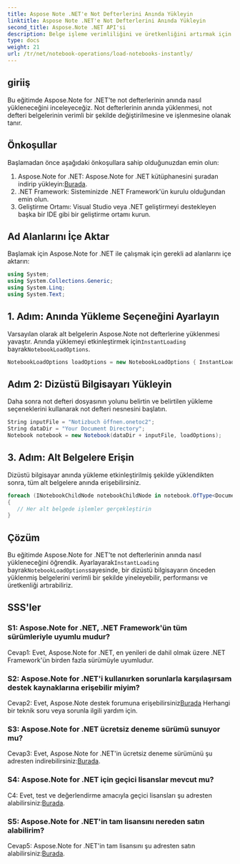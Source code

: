 ```yaml
---
title: Aspose Note .NET'e Not Defterlerini Anında Yükleyin
linktitle: Aspose Note .NET'e Not Defterlerini Anında Yükleyin
second_title: Aspose.Note .NET API'si
description: Belge işleme verimliliğini ve üretkenliğini artırmak için not defterlerini Aspose.Note for .NET'e anında nasıl yükleyeceğinizi öğrenin.
type: docs
weight: 21
url: /tr/net/notebook-operations/load-notebooks-instantly/
---
```

## giriiş

Bu eğitimde Aspose.Note for .NET'te not defterlerinin anında nasıl yükleneceğini inceleyeceğiz. Not defterlerinin anında yüklenmesi, not defteri belgelerinin verimli bir şekilde değiştirilmesine ve işlenmesine olanak tanır.

## Önkoşullar

Başlamadan önce aşağıdaki önkoşullara sahip olduğunuzdan emin olun:

1.  Aspose.Note for .NET: Aspose.Note for .NET kütüphanesini şuradan indirip yükleyin:[Burada](https://releases.aspose.com/note/net/).
2. .NET Framework: Sisteminizde .NET Framework'ün kurulu olduğundan emin olun.
3. Geliştirme Ortamı: Visual Studio veya .NET geliştirmeyi destekleyen başka bir IDE gibi bir geliştirme ortamı kurun.

## Ad Alanlarını İçe Aktar

Başlamak için Aspose.Note for .NET ile çalışmak için gerekli ad alanlarını içe aktarın:

```csharp
using System;
using System.Collections.Generic;
using System.Linq;
using System.Text;
```

## 1. Adım: Anında Yükleme Seçeneğini Ayarlayın

 Varsayılan olarak alt belgelerin Aspose.Note not defterlerine yüklenmesi yavaştır. Anında yüklemeyi etkinleştirmek için`InstantLoading` bayrak`NotebookLoadOptions`.

```csharp
NotebookLoadOptions loadOptions = new NotebookLoadOptions { InstantLoading = true };
```

## Adım 2: Dizüstü Bilgisayarı Yükleyin

Daha sonra not defteri dosyasının yolunu belirtin ve belirtilen yükleme seçeneklerini kullanarak not defteri nesnesini başlatın.

```csharp
String inputFile = "Notizbuch öffnen.onetoc2";
String dataDir = "Your Document Directory";
Notebook notebook = new Notebook(dataDir + inputFile, loadOptions);
```

## 3. Adım: Alt Belgelere Erişin

Dizüstü bilgisayar anında yükleme etkinleştirilmiş şekilde yüklendikten sonra, tüm alt belgelere anında erişebilirsiniz.

```csharp
foreach (INotebookChildNode notebookChildNode in notebook.OfType<Document>()) 
{
   // Her alt belgede işlemler gerçekleştirin
}
```

## Çözüm

 Bu eğitimde Aspose.Note for .NET'te not defterlerinin anında nasıl yükleneceğini öğrendik. Ayarlayarak`InstantLoading` bayrak`NotebookLoadOptions`sayesinde, bir dizüstü bilgisayarın önceden yüklenmiş belgelerini verimli bir şekilde yineleyebilir, performansı ve üretkenliği artırabiliriz.

## SSS'ler

### S1: Aspose.Note for .NET, .NET Framework'ün tüm sürümleriyle uyumlu mudur?

Cevap1: Evet, Aspose.Note for .NET, en yenileri de dahil olmak üzere .NET Framework'ün birden fazla sürümüyle uyumludur.

### S2: Aspose.Note for .NET'i kullanırken sorunlarla karşılaşırsam destek kaynaklarına erişebilir miyim?

 Cevap2: Evet, Aspose.Note destek forumuna erişebilirsiniz[Burada](https://forum.aspose.com/c/note/28) Herhangi bir teknik soru veya sorunla ilgili yardım için.

### S3: Aspose.Note for .NET ücretsiz deneme sürümü sunuyor mu?

 Cevap3: Evet, Aspose.Note for .NET'in ücretsiz deneme sürümünü şu adresten indirebilirsiniz:[Burada](https://releases.aspose.com/).

### S4: Aspose.Note for .NET için geçici lisanslar mevcut mu?

 C4: Evet, test ve değerlendirme amacıyla geçici lisansları şu adresten alabilirsiniz:[Burada](https://purchase.aspose.com/temporary-license/).

### S5: Aspose.Note for .NET'in tam lisansını nereden satın alabilirim?

 Cevap5: Aspose.Note for .NET'in tam lisansını şu adresten satın alabilirsiniz:[Burada](https://purchase.aspose.com/buy).